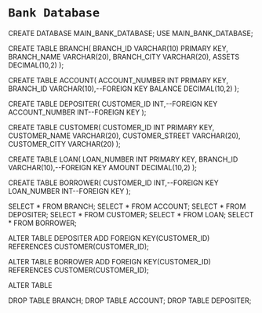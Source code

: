 # `Bank Database`
CREATE DATABASE MAIN_BANK_DATABASE;
USE MAIN_BANK_DATABASE;

CREATE TABLE BRANCH(
BRANCH_ID VARCHAR(10) PRIMARY KEY,
BRANCH_NAME VARCHAR(20),
BRANCH_CITY VARCHAR(20),
ASSETS DECIMAL(10,2)
);

CREATE TABLE ACCOUNT(
ACCOUNT_NUMBER INT PRIMARY KEY,
BRANCH_ID VARCHAR(10),--FOREIGN KEY
BALANCE DECIMAL(10,2)
);

CREATE TABLE DEPOSITER(
CUSTOMER_ID INT,--FOREIGN KEY
ACCOUNT_NUMBER INT--FOREIGN KEY
);

CREATE TABLE CUSTOMER(
CUSTOMER_ID INT PRIMARY KEY,
CUSTOMER_NAME VARCHAR(20),
CUSTOMER_STREET VARCHAR(20),
CUSTOMER_CITY VARCHAR(20)
);


CREATE TABLE LOAN(
LOAN_NUMBER INT PRIMARY KEY,
BRANCH_ID VARCHAR(10),--FOREIGN KEY
AMOUNT DECIMAL(10,2)
);

CREATE TABLE BORROWER(
CUSTOMER_ID INT,--FOREIGN KEY
LOAN_NUMBER INT--FOREIGN KEY
);

SELECT * FROM BRANCH;
SELECT * FROM ACCOUNT;
SELECT * FROM DEPOSITER;
SELECT * FROM CUSTOMER;
SELECT * FROM LOAN;
SELECT * FROM BORROWER;

ALTER TABLE DEPOSITER ADD FOREIGN KEY(CUSTOMER_ID) REFERENCES CUSTOMER(CUSTOMER_ID);

ALTER TABLE BORROWER ADD FOREIGN KEY(CUSTOMER_ID) REFERENCES CUSTOMER(CUSTOMER_ID);

ALTER TABLE 







DROP TABLE BRANCH;
DROP TABLE ACCOUNT;
DROP TABLE DEPOSITER;
